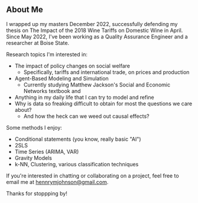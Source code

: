 ## About Me

I wrapped up my masters December 2022, successfully defending my thesis on The Impact of the 2018 Wine Tariffs on Domestic Wine in April. Since May 2022, I've been working as a Quality Assurance Engineer and a researcher at Boise State. 

Research topics I'm interested in:
- The impact of policy changes on social welfare
    - Specifically, tariffs and international trade, on prices and production
- Agent-Based Modeling and Simulation
    - Currently studying Matthew Jackson's Social and Economic Networks textbook and 
- Anything in my daily life that I can try to model and refine
- Why is data so freaking difficult to obtain for most the questions we care about?
    - And how the heck can we weed out causal effects?

Some methods I enjoy:
- Conditional statements (you know, really basic "AI")
- 2SLS
- Time Series (ARIMA, VAR)
- Gravity Models
- k-NN, Clustering, various classification techniques

If you're interested in chatting or collaborating on a project, feel free to email me at hennrymjohnson@gmail.com.

Thanks for stoppping by!
